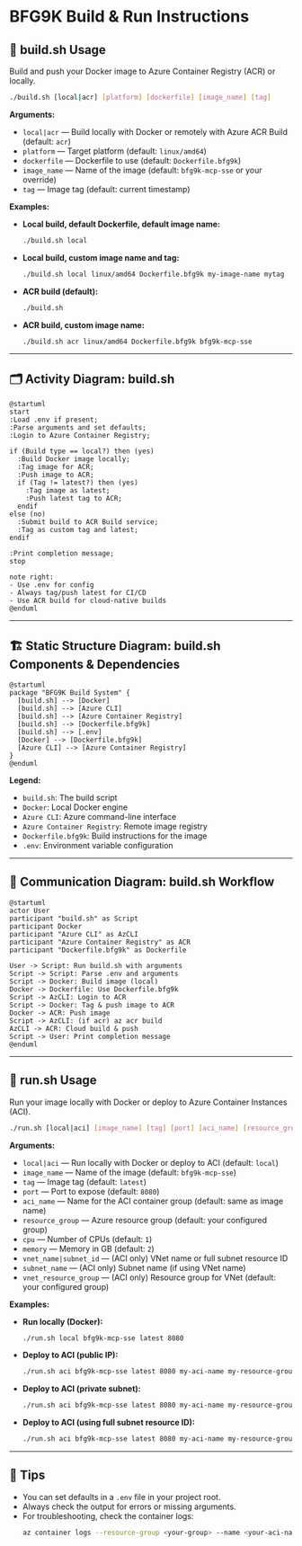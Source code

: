 # BFG9K Build & Run Instructions

## 🚀 build.sh Usage

Build and push your Docker image to Azure Container Registry (ACR) or locally.

```bash
./build.sh [local|acr] [platform] [dockerfile] [image_name] [tag]
```

**Arguments:**
- `local|acr` — Build locally with Docker or remotely with Azure ACR Build (default: `acr`)
- `platform` — Target platform (default: `linux/amd64`)
- `dockerfile` — Dockerfile to use (default: `Dockerfile.bfg9k`)
- `image_name` — Name of the image (default: `bfg9k-mcp-sse` or your override)
- `tag` — Image tag (default: current timestamp)

**Examples:**

- **Local build, default Dockerfile, default image name:**
  ```bash
  ./build.sh local
  ```

- **Local build, custom image name and tag:**
  ```bash
  ./build.sh local linux/amd64 Dockerfile.bfg9k my-image-name mytag
  ```

- **ACR build (default):**
  ```bash
  ./build.sh
  ```

- **ACR build, custom image name:**
  ```bash
  ./build.sh acr linux/amd64 Dockerfile.bfg9k bfg9k-mcp-sse
  ```

---

## 🗂️ Activity Diagram: build.sh

```plantuml
@startuml
start
:Load .env if present;
:Parse arguments and set defaults;
:Login to Azure Container Registry;

if (Build type == local?) then (yes)
  :Build Docker image locally;
  :Tag image for ACR;
  :Push image to ACR;
  if (Tag != latest?) then (yes)
    :Tag image as latest;
    :Push latest tag to ACR;
  endif
else (no)
  :Submit build to ACR Build service;
  :Tag as custom tag and latest;
endif

:Print completion message;
stop

note right:
- Use .env for config
- Always tag/push latest for CI/CD
- Use ACR build for cloud-native builds
@enduml
```

---

## 🏗️ Static Structure Diagram: build.sh Components & Dependencies

```plantuml
@startuml
package "BFG9K Build System" {
  [build.sh] --> [Docker]
  [build.sh] --> [Azure CLI]
  [build.sh] --> [Azure Container Registry]
  [build.sh] --> [Dockerfile.bfg9k]
  [build.sh] --> [.env]
  [Docker] --> [Dockerfile.bfg9k]
  [Azure CLI] --> [Azure Container Registry]
}
@enduml
```

**Legend:**
- `build.sh`: The build script
- `Docker`: Local Docker engine
- `Azure CLI`: Azure command-line interface
- `Azure Container Registry`: Remote image registry
- `Dockerfile.bfg9k`: Build instructions for the image
- `.env`: Environment variable configuration

---

## 📡 Communication Diagram: build.sh Workflow

```plantuml
@startuml
actor User
participant "build.sh" as Script
participant Docker
participant "Azure CLI" as AzCLI
participant "Azure Container Registry" as ACR
participant "Dockerfile.bfg9k" as Dockerfile

User -> Script: Run build.sh with arguments
Script -> Script: Parse .env and arguments
Script -> Docker: Build image (local)
Docker -> Dockerfile: Use Dockerfile.bfg9k
Script -> AzCLI: Login to ACR
Script -> Docker: Tag & push image to ACR
Docker -> ACR: Push image
Script -> AzCLI: (if acr) az acr build
AzCLI -> ACR: Cloud build & push
Script -> User: Print completion message
@enduml
```

---

## 🚀 run.sh Usage

Run your image locally with Docker or deploy to Azure Container Instances (ACI).

```bash
./run.sh [local|aci] [image_name] [tag] [port] [aci_name] [resource_group] [cpu] [memory] [vnet_name|subnet_id] [subnet_name] [vnet_resource_group]
```

**Arguments:**
- `local|aci` — Run locally with Docker or deploy to ACI (default: `local`)
- `image_name` — Name of the image (default: `bfg9k-mcp-sse`)
- `tag` — Image tag (default: `latest`)
- `port` — Port to expose (default: `8080`)
- `aci_name` — Name for the ACI container group (default: same as image name)
- `resource_group` — Azure resource group (default: your configured group)
- `cpu` — Number of CPUs (default: `1`)
- `memory` — Memory in GB (default: `2`)
- `vnet_name|subnet_id` — (ACI only) VNet name or full subnet resource ID
- `subnet_name` — (ACI only) Subnet name (if using VNet name)
- `vnet_resource_group` — (ACI only) Resource group for VNet (default: your configured group)

**Examples:**

- **Run locally (Docker):**
  ```bash
  ./run.sh local bfg9k-mcp-sse latest 8080
  ```

- **Deploy to ACI (public IP):**
  ```bash
  ./run.sh aci bfg9k-mcp-sse latest 8080 my-aci-name my-resource-group
  ```

- **Deploy to ACI (private subnet):**
  ```bash
  ./run.sh aci bfg9k-mcp-sse latest 8080 my-aci-name my-resource-group 1 2 my-vnet my-subnet my-vnet-resource-group
  ```

- **Deploy to ACI (using full subnet resource ID):**
  ```bash
  ./run.sh aci bfg9k-mcp-sse latest 8080 my-aci-name my-resource-group 1 2 /subscriptions/xxxx/resourceGroups/rg/providers/Microsoft.Network/virtualNetworks/vnet/subnets/subnet
  ```

---

## 📝 Tips
- You can set defaults in a `.env` file in your project root.
- Always check the output for errors or missing arguments.
- For troubleshooting, check the container logs:
  ```bash
  az container logs --resource-group <your-group> --name <your-aci-name>
  ``` 